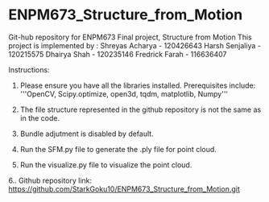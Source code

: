 # ENPM673_Structure_from_Motion
Git-hub repository for ENPM673 Final project, Structure from Motion
This project is implemented by :
Shreyas Acharya - 120426643
Harsh Senjaliya - 120215575
Dhairya Shah - 120235146
Fredrick Farah - 116636407


Instructions:
 1. Please ensure you have all the libraries installed. Prerequisites include:
    '''OpenCV, Scipy.optimize, open3d, tqdm, matplotlib, Numpy'''

 2. The file structure represented in the github repository is not the same as in the code.

 3. Bundle adjutment is disabled by default.
 
 4. Run the SFM.py file to generate the .ply file for point cloud.

 5. Run the visualize.py file to visualize the point cloud. 

 6.. Github repository link: https://github.com/StarkGoku10/ENPM673_Structure_from_Motion.git

 